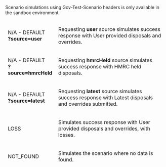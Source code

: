 <p>Scenario simulations using Gov-Test-Scenario headers is only available in the sandbox environment.</p>
<table>
    <thead>
        <tr>
            <td><p>N/A - DEFAULT<br><strong>?source=user</strong></p></td>
            <td><p>Requesting <strong>user</strong> source simulates success response with User provided disposals and overrides.</p></td>
        </tr>
        <tr>
            <td><p>N/A - DEFAULT<br><strong>?source=hmrcHeld</strong></p></td>
            <td><p>Requesting <strong>hmrcHeld</strong> source simulates success response with HMRC held disposals.</p></td>
        </tr>
        <tr>
            <td><p>N/A - DEFAULT<br><strong>?source=latest</strong></p></td>
            <td><p>Requesting <strong>latest</strong> source simulates success response with Latest disposals and overrides submitted.</p></td>
        </tr>
        <tr>
            <td><p>LOSS</p></td>
            <td><p>Simulates success response with User provided disposals and overrides, with losses.</p></td>
        </tr>
        <tr>
            <td><p>NOT_FOUND</p></td>
            <td><p>Simulates the scenario where no data is found.</p></td>
        </tr>
</table>